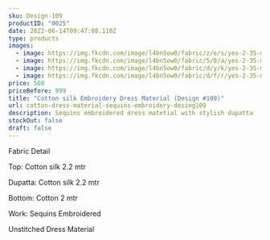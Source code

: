 ```yaml
---
sku: Design-109
productID: "0025"
date: 2022-06-14T09:47:08.110Z
type: products
images:
  - image: https://img.fkcdn.com/image/l4bn5ow0/fabric/z/e/s/yes-2-35-m-unstitched-2-2-m-design-109-sun-fashion-and-lifestyle-original-imagf8qrryyetqhr.jpeg
  - image: https://img.fkcdn.com/image/l4bn5ow0/fabric/5/8/a/yes-2-35-m-unstitched-2-2-m-design-109-sun-fashion-and-lifestyle-original-imagf8qrvfrykp8z.jpeg
  - image: https://img.fkcdn.com/image/l4bn5ow0/fabric/d/y/k/yes-2-35-m-unstitched-2-2-m-design-109-sun-fashion-and-lifestyle-original-imagf8qrbdpff5mg.jpeg
  - image: https://img.fkcdn.com/image/l4bn5ow0/fabric/d/f/r/yes-2-35-m-unstitched-2-2-m-design-109-sun-fashion-and-lifestyle-original-imagf8qru6tyhj4j.jpeg
price: 560
priceBefore: 999
title: "Cotton silk Embroidery Dress Material (Design #109)"
url: cotton-dress-material-sequins-embroidery-desing109
description: Sequins embroidered dress matetial with stylish dupatta
stockOut: false
draft: false
---
```

Fabric Detail

Top: Cotton silk 2.2 mtr

Dupatta: Cotton silk 2.2 mtr

Bottom: Cotton 2 mtr

Work: Sequins Embroidered

Unstitched Dress Material